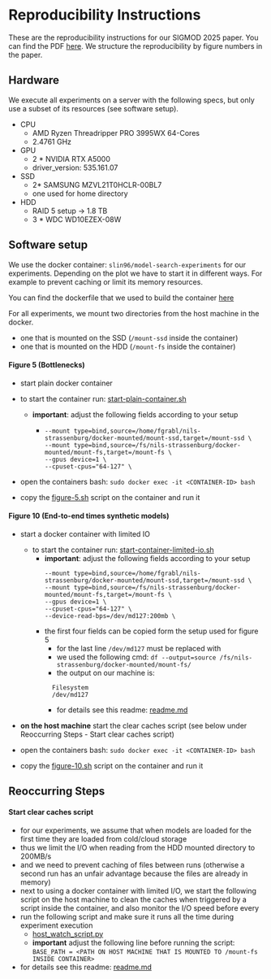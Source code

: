 # Reproducibility Instructions

These are the reproducibility instructions for our SIGMOD 2025 paper.
You can find the PDF [here](../alsatian-single-column.pdf).
We structure the reproducibility by figure numbers in the paper.

## Hardware

We execute all experiments on a server with the following specs, but only use a subset of its resources (see software
setup).

- CPU
    - AMD Ryzen Threadripper PRO 3995WX 64-Cores
    - 2.4761 GHz
- GPU
    - 2 * NVIDIA RTX A5000
    - driver_version: 535.161.07
- SSD
    - 2* SAMSUNG MZVL21T0HCLR-00BL7
    - one used for home directory
- HDD
    - RAID 5 setup -> 1.8 TB
    - 3 * WDC WD10EZEX-08W

## Software setup

We use the docker container: `slin96/model-search-experiments` for our experiments. Depending on the plot we have to
start it in different ways. For example to prevent caching or limit its memory resources.

You can find the dockerfile that we used to build the container [here](../setup/docker_setup/Dockerfile)

For all experiments, we mount two directories from the host machine in the docker.

- one that is mounted on the SSD (`/mount-ssd` inside the container)
- one that is mounted on the HDD (`/mount-fs` inside the container)

#### Figure 5 (Bottlenecks)

- start plain docker container
- to start the container run: [start-plain-container.sh](scripts/start-plain-container.sh)
    - **important**: adjust the following fields according to your setup
        - ```
          --mount type=bind,source=/home/fgrabl/nils-strassenburg/docker-mounted/mount-ssd,target=/mount-ssd \
          --mount type=bind,source=/fs/nils-strassenburg/docker-mounted/mount-fs,target=/mount-fs \
          --gpus device=1 \
          --cpuset-cpus="64-127" \
          ```

- open the containers bash: `sudo docker exec -it <CONTAINER-ID> bash`
- copy the [figure-5.sh](scripts/figure-5.sh) script on the container and run it

#### Figure 10 (End-to-end times synthetic models)

- start a docker container with limited IO
    - to start the container run: [start-container-limited-io.sh](scripts/start-container-limited-io.sh)
        - **important**: adjust the following fields according to your setup
          ```
          --mount type=bind,source=/home/fgrabl/nils-strassenburg/docker-mounted/mount-ssd,target=/mount-ssd \
          --mount type=bind,source=/fs/nils-strassenburg/docker-mounted/mount-fs,target=/mount-fs \
          --gpus device=1 \
          --cpuset-cpus="64-127" \
          --device-read-bps=/dev/md127:200mb \
          ```
        - the first four fields can be copied form the setup used for figure 5
            - for the last line `/dev/md127` must be replaced with
            - we used the following cmd: `df --output=source /fs/nils-strassenburg/docker-mounted/mount-fs/`
            - the output on our machine is:
            ```
              Filesystem
              /dev/md127
            ```
            - for details see this readme: [readme.md](../experiments/main_experiments/prevent_caching/readme.md)

- **on the host machine** start the clear caches script (see below under Reoccurring Steps - Start clear caches script)

- open the containers bash: `sudo docker exec -it <CONTAINER-ID> bash`
- copy the [figure-10.sh](scripts/figure-10.sh) script on the container and run it

## Reoccurring Steps

#### Start clear caches script

- for our experiments, we assume that when models are loaded for the first time they are loaded from cold/cloud storage
- thus we limit the I/O when reading from the HDD mounted directory to 200MB/s
- and we need to prevent caching of files between runs (otherwise a second run has an unfair advantage because the files
  are already in memory)
- next to using a docker container with limited I/O, we start the following script on the host machine to clean the
  caches when triggered by a script inside the container, and also monitor the I/O speed before every
- run the following script and make sure it runs all the time during experiment execution
    - [host_watch_script.py](scripts/host_watch_script.py)
    - **important** adjust the following line before running the script:
      `BASE_PATH = <PATH ON HOST MACHINE THAT IS MOUNTED TO /mount-fs INSIDE CONTAINER>`
- for details see this readme: [readme.md](../experiments/main_experiments/prevent_caching/readme.md)









